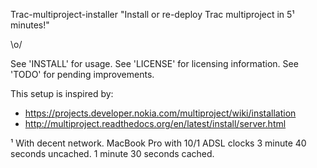 
Trac-multiproject-installer
 "Install or re-deploy Trac multiproject in 5¹ minutes!"

\o/

See 'INSTALL' for usage.
See 'LICENSE' for licensing information.
See 'TODO' for pending improvements.

This setup is inspired by:
- https://projects.developer.nokia.com/multiproject/wiki/installation
- http://multiproject.readthedocs.org/en/latest/install/server.html

¹ With decent network. MacBook Pro with 10/1 ADSL clocks 3 minute 40 seconds uncached. 1 minute 30 seconds cached.
